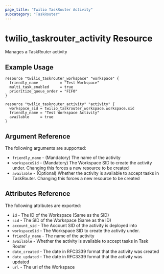 ```yaml
---
page_title: "Twilio TaskRouter Activity"
subcategory: "TaskRouter"
---
```


# twilio_taskrouter_activity Resource

Manages a TaskRouter activity

## Example Usage

```hcl
resource "twilio_taskrouter_workspace" "workspace" {
  friendly_name          = "Test Workspace"
  multi_task_enabled     = true
  prioritize_queue_order = "FIFO"
}

resource "twilio_taskrouter_activity" "activity" {
  workspace_sid = twilio_taskrouter_workspace.workspace.sid
  friendly_name = "Test Workspace Activity"
  available     = true
}
```

## Argument Reference

The following arguments are supported:

- `friendly_name` - (Mandatory) The name of the activity
- `workspaceSid` - (Mandatory) The Workspace SID to create the activity under. Changing this forces a new resource to be created
- `available` - (Optional) Whether the activity is available to accept tasks in TaskRouter. Changing this forces a new resource to be created

## Attributes Reference

The following attributes are exported:

- `id` - The ID of the Workspace (Same as the SID)
- `sid` - The SID of the Workspace (Same as the ID)
- `account_sid` - The Account SID of the activity is deployed into
- `workspaceSid` - The Workspace SID to create the activity under.
- `friendly_name` - The name of the activity
- `available` -  Whether the activity is available to accept tasks in Task Router
- `date_created` - The date in RFC3339 format that the activity was created
- `date_updated` - The date in RFC3339 format that the activity was updated
- `url` - The url of the Workspace
